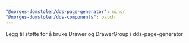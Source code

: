 ```yaml
---
"@norges-domstoler/dds-page-generator": minor
"@norges-domstoler/dds-components": patch
---
```


Legg til støtte for å bruke Drawer og DrawerGroup i dds-page-generator
